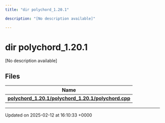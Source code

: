 ```yaml
---
title: "dir polychord_1.20.1"

description: "[No description available]"

---
```


# dir polychord_1.20.1

[No description available]

## Files

| Name           |
| -------------- |
| **[polychord_1.20.1/polychord_1.20.1/polychord.cpp](/documentation/code/files/polychord__1_820_81_2polychord_8cpp/#file-polychord-1-20-1-polychord-1-20-1-polychord-cpp)**  |






-------------------------------

Updated on 2025-02-12 at 16:10:33 +0000
